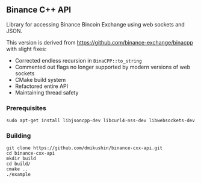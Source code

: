 ## Binance C++ API

Library for accessing Binance Bincoin Exchange using web sockets and JSON.

This version is derived from https://github.com/binance-exchange/binacpp with slight fixes:

 * Corrected endless recursion in `BinaCPP::to_string`
 * Commented out flags no longer supported by modern versions of web sockets
 * CMake build system
 * Refactored entire API
 * Maintaining thread safety

### Prerequisites

```
sudo apt-get install libjsoncpp-dev libcurl4-nss-dev libwebsockets-dev
```

### Building

```
git clone https://github.com/dmikushin/binance-cxx-api.git
cd binance-cxx-api
mkdir build
cd build/
cmake ..
./example
```

